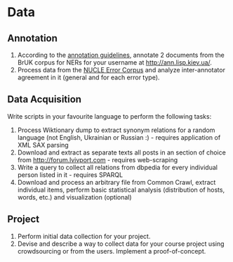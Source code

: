 # Data

## Annotation

1. According to the [annotation guidelines](https://github.com/lang-uk/ner-uk/blob/master/doc/README.md), annotate 2 documents from the BrUK corpus for NERs for your username at <http://ann.lisp.kiev.ua/>.
2. Process data from the [NUCLE Error Corpus](http://www.comp.nus.edu.sg/~nlp/conll14st.html#nucle32) and analyze inter-annotator agreement in it (general and for each error type). 

## Data Acquisition

Write scripts in your favourite language to perform the following tasks:

1. Process Wiktionary dump to extract synonym relations for a random language (not English, Ukrainian or Russian :) - requires application of XML SAX parsing
2. Download and extract as separate texts all posts in an section of choice from <http://forum.lvivport.com> - requires web-scraping
3. Write a query to collect all relations from dbpedia for every individual person listed in it - requires SPARQL
4. Download and process an arbitrary file from Common Crawl, extract individual items, perform basic statistical analysis (distribution of hosts, words, etc.) and visualization (optional)

## Project

1. Perform initial data collection for your project.
2. Devise and describe a way to collect data for your course project using crowdsourcing or from the users. Implement a proof-of-concept.

